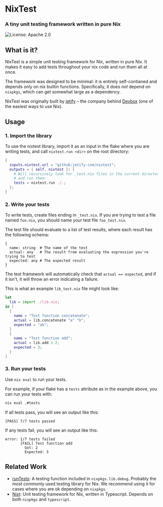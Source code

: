 # NixTest

### A tiny unit testing framework written in pure Nix

![License: Apache 2.0](https://img.shields.io/github/license/jetify-com/nixtest)

## What is it?

NixTest is a simple unit testing framework for Nix, written in pure Nix.
It makes it easy to add tests throughout your nix code and run them all at once.

The framework was designed to be minimal: it is entirely self-contianed and
depends only on nix builtin functions. Specifically, it does _not_ depend on `nixpkgs`,
which can get somewhat large as a dependency.

NixTest was originally built by [jetify](https://www.jetify.com) – the company behind [Devbox](https://github.com/jetify-com/devbox) (one of the easiest ways to use Nix).

## Usage

### 1. Import the library

To use the nixtest library, import it as an input in the flake where you are
writing tests, and call `nixtest.run <dir>` on the root directory:

```nix
{
  inputs.nixtest.url = "github:jetify-com/nixtest";
  outputs = { self, nixtest }: {
    # Will recursively look for _test.nix files in the current directory
    # and run them:
    tests = nixtest.run ./.;
  };
}
```

### 2. Write your tests

To write tests, create files ending in `_test.nix`. If you are trying to test
a file named `foo.nix`, you should name your test file `foo_test.nix`.

The test file should evaluate to a list of test results, where each result has
the following schema:

```
{
  name: string  # The name of the test
  actual: any   # The result from evaluating the expression you're trying to test
  expected: any # The expected result
}
```

The test framework will automatically check that `actual == expected`, and if it
isn't, it will throw an error indicating a failure.

This is what an example `lib_test.nix` file might look like:

```nix
let
  lib = import ./lib.nix;
in [
  {
    name = "Test function concatenate";
    actual = lib.concatenate "a" "b";
    expected = "ab";
  }
  {
    name = "Test function add";
    actual = lib.add 1 2;
    expected = 3;
  }
]
```

### 3. Run your tests

Use `nix eval` to run your tests.

For example, if your flake has a `tests` attribute as in the example above,
you can run your tests with:

```bash
nix eval .#tests
```

If all tests pass, you will see an output like this:

```
[PASS] 7/7 tests passed
```

If any tests fail, you will see an output like this:

```
error: 1/7 tests failed
       [FAIL] Test function add
         Got: 2
         Expected: 3
```

## Related Work

-   [runTests](https://nixos.org/manual/nixpkgs/stable/#function-library-lib.debug.runTests): A testing function included in `nixpkgs.lib.debug`. Probably the
    most commonly used testing library for Nix. We recommend using it for cases
    where you are ok depending on `nixpkgs`.
-   [Nixt](https://github.com/nix-community/nixt): Unit testing framework for Nix, written
    in Typescript. Depends on both `nixpkgs` and `typescript`.
